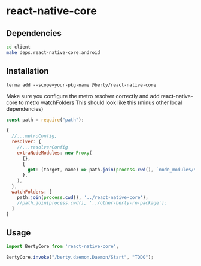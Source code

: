 # react-native-core

## Dependencies

```sh
cd client
make deps.react-native-core.android
```

## Installation

`lerna add --scope=your-pkg-name @berty/react-native-core`

Make sure you configure the metro resolver correctly and add react-native-core to metro watchFolders
This should look like this (minus other local dependencies)

```js
const path = require("path");

{
  //...metroConfig,
  resolver: {
    //...resolverConfig
    extraNodeModules: new Proxy(
      {},
      {
        get: (target, name) => path.join(process.cwd(), `node_modules/${name}`),
      },
    ),
  },
  watchFolders: [
    path.join(process.cwd(), '../react-native-core');
    //path.join(process.cwd(), '../other-berty-rn-package');
  ]
}
```

## Usage
```javascript
import BertyCore from 'react-native-core';

BertyCore.invoke("/berty.daemon.Daemon/Start", "TODO");
```
